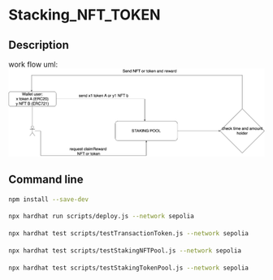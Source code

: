 # Stacking_NFT_TOKEN


## Description
work flow uml: 
![Alt text](work_flow.drawio.png)

## Command line

```bash
npm install --save-dev

npx hardhat run scripts/deploy.js --network sepolia

npx hardhat test scripts/testTransactionToken.js --network sepolia

npx hardhat test scripts/testStakingNFTPool.js --network sepolia

npx hardhat test scripts/testStakingTokenPool.js --network sepolia
